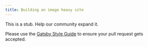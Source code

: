 ```yaml
---
title: Building an image heavy site
---
```


This is a stub. Help our community expand it.

Please use the [Gatsby Style Guide](/contributing/gatsby-style-guide/) to ensure your
pull request gets accepted.
